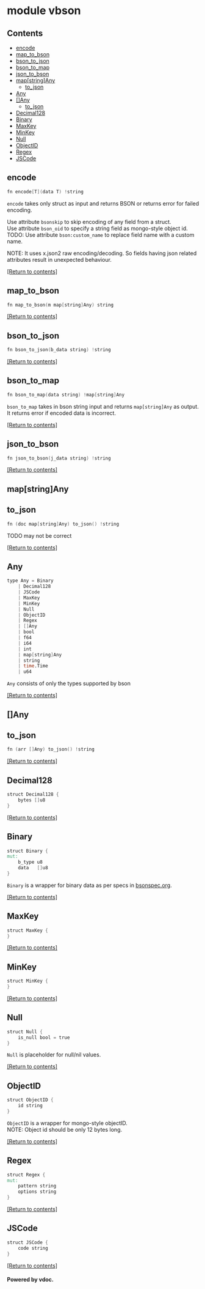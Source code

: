 # module vbson




## Contents
- [encode](#encode)
- [map_to_bson](#map_to_bson)
- [bson_to_json](#bson_to_json)
- [bson_to_map](#bson_to_map)
- [json_to_bson](#json_to_bson)
- [map[string]Any](#map[string]Any)
  - [to_json](#to_json)
- [Any](#Any)
- [[]Any](#[]Any)
  - [to_json](#to_json)
- [Decimal128](#Decimal128)
- [Binary](#Binary)
- [MaxKey](#MaxKey)
- [MinKey](#MinKey)
- [Null](#Null)
- [ObjectID](#ObjectID)
- [Regex](#Regex)
- [JSCode](#JSCode)

## encode
```v
fn encode[T](data T) !string
```

`encode` takes only struct as input and returns BSON or
returns error for failed encoding.  

Use attribute `bsonskip` to skip encoding of any field from a struct.  
Use attribute `bson_oid` to specify a string field as mongo-style object id.  
TODO: Use attribute `bson:custom_name` to replace field name with a custom name.  

NOTE: It uses x.json2 raw encoding/decoding. So fields having json related attributes
result in unexpected behaviour.  

[[Return to contents]](#Contents)

## map_to_bson
```v
fn map_to_bson(m map[string]Any) string
```


[[Return to contents]](#Contents)

## bson_to_json
```v
fn bson_to_json(b_data string) !string
```


[[Return to contents]](#Contents)

## bson_to_map
```v
fn bson_to_map(data string) !map[string]Any
```

`bson_to_map` takes in bson string input and returns
`map[string]Any` as output.  
It returns error if encoded data is incorrect.  

[[Return to contents]](#Contents)

## json_to_bson
```v
fn json_to_bson(j_data string) !string
```


[[Return to contents]](#Contents)

## map[string]Any
## to_json
```v
fn (doc map[string]Any) to_json() !string
```

TODO may not be correct

[[Return to contents]](#Contents)

## Any
```v
type Any = Binary
	| Decimal128
	| JSCode
	| MaxKey
	| MinKey
	| Null
	| ObjectID
	| Regex
	| []Any
	| bool
	| f64
	| i64
	| int
	| map[string]Any
	| string
	| time.Time
	| u64
```

`Any` consists of only the types supported by bson

[[Return to contents]](#Contents)

## []Any
## to_json
```v
fn (arr []Any) to_json() !string
```


[[Return to contents]](#Contents)

## Decimal128
```v
struct Decimal128 {
	bytes []u8
}
```


[[Return to contents]](#Contents)

## Binary
```v
struct Binary {
mut:
	b_type u8
	data   []u8
}
```

`Binary` is a wrapper for binary data as per specs in [bsonspec.org](https://bsonspec.org/spec.html).  

[[Return to contents]](#Contents)

## MaxKey
```v
struct MaxKey {
}
```


[[Return to contents]](#Contents)

## MinKey
```v
struct MinKey {
}
```


[[Return to contents]](#Contents)

## Null
```v
struct Null {
	is_null bool = true
}
```

`Null` is placeholder for null/nil values.  

[[Return to contents]](#Contents)

## ObjectID
```v
struct ObjectID {
	id string
}
```

`ObjectID` is a wrapper for mongo-style objectID.  
NOTE: Object id should be only 12 bytes long.  

[[Return to contents]](#Contents)

## Regex
```v
struct Regex {
mut:
	pattern string
	options string
}
```


[[Return to contents]](#Contents)

## JSCode
```v
struct JSCode {
	code string
}
```


[[Return to contents]](#Contents)

#### Powered by vdoc.
